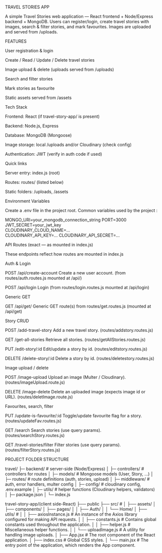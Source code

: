 TRAVEL STORIES APP

A simple Travel Stories web application — React frontend + Node/Express backend + MongoDB.
Users can register/login, create travel stories with images, search & filter stories, and mark favourites. Images are uploaded and served from /uploads.

FEATURES

User registration & login

Create / Read / Update / Delete travel stories

Image upload & delete (uploads served from /uploads)

Search and filter stories

Mark stories as favourite

Static assets served from /assets

Tech Stack

Frontend: React (if travel-story-app/ is present)

Backend: Node.js, Express

Database: MongoDB (Mongoose)

Image storage: local /uploads and/or Cloudinary (check config)

Authentication: JWT (verify in auth code if used)

Quick links

Server entry: index.js (root)

Routes: routes/ (listed below)

Static folders: /uploads, /assets

Environment Variables

Create a .env file in the project root. Common variables used by the project :

MONGO_URI=your_mongodb_connection_string
PORT=3000               
JWT_SECRET=your_jwt_key  
CLOUDINARY_CLOUD_NAME=...  
CLOUDINARY_API_KEY=...
CLOUDINARY_API_SECRET=...

API Routes (exact — as mounted in index.js)

These endpoints reflect how routes are mounted in index.js

Auth & Login

POST /api/create-account
Create a new user account. (from routes/auth.routes.js mounted at /api/)

POST /api/login
Login (from routes/login.routes.js mounted at /api/login)

Generic GET

GET /api/get/
Generic GET route(s) from routes/get.routes.js (mounted at /api/get)

Story CRUD

POST /add-travel-story
Add a new travel story. (routes/addstory.routes.js)

GET /get-all-stories
Retrieve all stories. (routes/getAllStories.routes.js)

PUT /edit-story/:id
Edit/update a story by id. (routes/editstory.routes.js)

DELETE /delete-story/:id
Delete a story by id. (routes/deletestory.routes.js)

Image upload / delete

POST /image-upload
Upload an image (Multer / Cloudinary). (routes/imageUpload.route.js)

DELETE /image-delete
Delete an uploaded image (expects image id or URL). (routes/deletImage.route.js)

Favourites, search, filter

PUT /update-is-favourite/:id
Toggle/update favourite flag for a story. (routes/updateFav.routes.js)

GET /search
Search stories (use query params). (routes/searchStory.routes.js)

GET /travel-stories/filter
Filter stories (use query params). (routes/filterStory.routes.js)


PROJECT FOLDER STRUCTURE

travel/
├─ backend/ # server-side (Node/Express)
│ ├─ controllers/ # controllers for routes
│ ├─ models/ # Mongoose models (User, Story, ...)
│ ├─ routes/ # route definitions (auth, stories, upload)
│ ├─ middleware/ #  auth, error handlers, multer config
│ ├─ config/ # cloudinary config, .env.example
│ ├─ utils/ #  helper functions (Cloudinary helpers, validators)
│ ├─ package.json
│ └─ index.js 

travel-story-app/(client side-React)
├── public
├── src/ # 
│   ├── assets/ 
│   ├── components/
│   ├── pages/
│   │   ├── Auth/
│   │   └── Home/
│   ├── utils/ # 
│   │   ├── axiosInstance.js # An instance of the Axios library configured for making API requests.
│   │   ├── constants.js # Contains global constants used throughout the application.
│   │   ├── helper.js # Miscellaneous helper functions.
│   │   └── uploadImage.js # A utility for handling image uploads.
│   ├── App.jsx # The root component of the React application.
│   ├── index.css # Global CSS styles.
│   └── main.jsx # The entry point of the application, which renders the App component.



